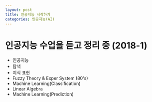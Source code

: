 ```yaml
---
layout: post
title: 인공지능 시작하기
categories: 인공지능(AI)
---
```


# 인공지능 수업을 듣고 정리 중 (2018-1)

- 인공지능
- 탐색
- 지식 표현
- Fuzzy Theory & Exper System (80's)
- Machine Learning(Classification)
- Linear Algebra
- Machine Learning(Prediction)
